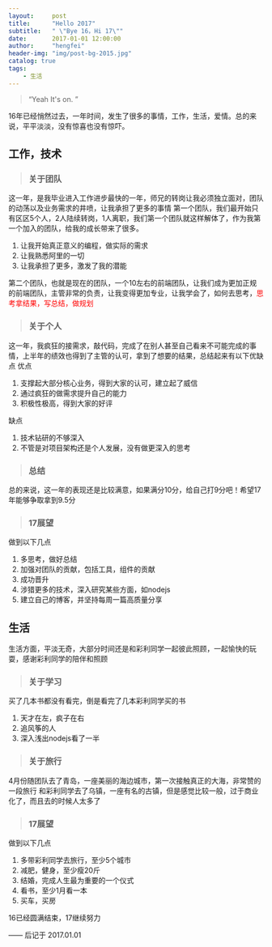 ```yaml
---
layout:     post
title:      "Hello 2017"
subtitle:   " \"Bye 16，Hi 17\""
date:       2017-01-01 12:00:00
author:     "hengfei"
header-img: "img/post-bg-2015.jpg"
catalog: true
tags:
    - 生活
---
```


> “Yeah It's on. ”


16年已经悄然过去，一年时间，发生了很多的事情，工作，生活，爱情。总的来说，平平淡淡，没有惊喜也没有惊吓。

## 工作，技术

> ### 关于团队

这一年，是我毕业进入工作进步最快的一年，师兄的转岗让我必须独立面对，团队的动荡以及业务需求的井喷，让我承担了更多的事情
第一个团队，我们最开始只有区区5个人，2人陆续转岗，1人离职，我们第一个团队就这样解体了，作为我第一个加入的团队，给我的成长带来了很多。
1. 让我开始真正意义的编程，做实际的需求
2. 让我熟悉阿里的一切
3. 让我承担了更多，激发了我的潜能

第二个团队，也就是现在的团队，一个10左右的前端团队，让我们成为更加正规的前端团队，主管非常的负责，让我变得更加专业，让我学会了，如何去思考，<font color='red'>思考拿结果，写总结，做规划</font>

> ### 关于个人

这一年，我疯狂的接需求，敲代码，完成了在别人甚至自己看来不可能完成的事情，上半年的绩效也得到了主管的认可，拿到了想要的结果，总结起来有以下优缺点
优点
1. 支撑起大部分核心业务，得到大家的认可，建立起了威信
2. 通过疯狂的做需求提升自己的能力
3. 积极性极高，得到大家的好评

缺点

1. 技术钻研的不够深入
2. 不管是对项目架构还是个人发展，没有做更深入的思考


> ### 总结

总的来说，这一年的表现还是比较满意，如果满分10分，给自己打9分吧！希望17年能够争取拿到9.5分

> ### 17展望

做到以下几点

1. 多思考，做好总结
2. 加强对团队的贡献，包括工具，组件的贡献
3. 成功晋升
4. 涉猎更多的技术，深入研究某些方面，如nodejs
5. 建立自己的博客，并坚持每周一篇高质量分享

## 生活
生活方面，平淡无奇，大部分时间还是和彩利同学一起彼此照顾，一起愉快的玩耍，感谢彩利同学的陪伴和照顾

> ### 关于学习

买了几本书都没有看完，倒是看完了几本彩利同学买的书

1. 天才在左，疯子在右
2. 追风筝的人
3. 深入浅出nodejs看了一半

> ### 关于旅行

4月份随团队去了青岛，一座美丽的海边城市，第一次接触真正的大海，非常赞的一段旅行
和彩利同学去了乌镇，一座有名的古镇，但是感觉比较一般，过于商业化了，而且去的时候人太多了

> ### 17展望

做到以下几点
1. 多带彩利同学去旅行，至少5个城市
2. 减肥，健身，至少瘦20斤
3. 结婚，完成人生最为重要的一个仪式
4. 看书，至少1月看一本
5. 买车，买房

16已经圆满结束，17继续努力






—— 后记于 2017.01.01


